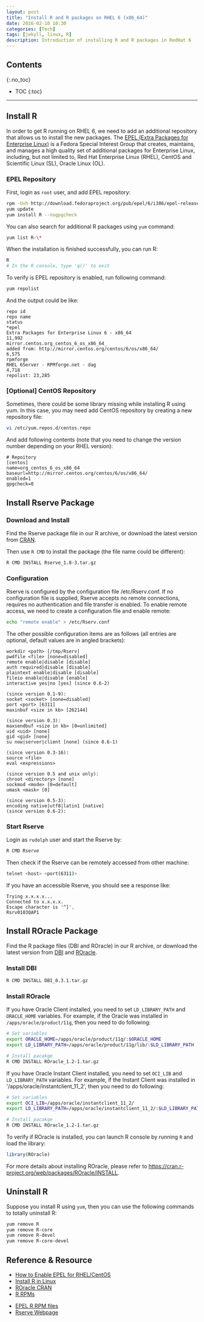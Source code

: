 ```yaml
---
layout: post
title: "Install R and R packages on RHEL 6 (x86_64)"
date: 2016-02-10 10:30
categories: [Tech]
tags: [jekyll, linux, R]
description: Introduction of installing R and R packages in RedHat 6
---
```


## Contents
{:.no_toc}

* TOC
{:toc}

---

## Install R

In order to get R running on RHEL 6, we need to add an additional repository that allows us to install the new packages.
The [EPEL (Extra Packages for Enterprise Linux)](https://fedoraproject.org/wiki/EPEL) is a Fedora Special Interest Group
that creates, maintains, and manages a high quality set of additional packages for Enterprise Linux,
including, but not limited to, Red Hat Enterprise Linux (RHEL), CentOS and Scientific Linux (SL), Oracle Linux (OL).

### EPEL Repository

First, login as `root` user, and add EPEL repository:

~~~ bash
rpm -Uvh http://download.fedoraproject.org/pub/epel/6/i386/epel-release-6-8.noarch.rpm
yum update
yum install R --nogpgcheck
~~~

You can also search for additional R packages using `yum` command:

~~~ bash
yum list R-\*
~~~

When the installation is finished successfully, you can run R:

~~~ bash
R
# In the R console, type 'q()' to exit
~~~

To verify is EPEL repository is enabled, run following command:

~~~ bash
yum repolist
~~~

And the output could be like:

~~~
repo id                                                                   repo name                                                                                     status
*epel                                                                     Extra Packages for Enterprise Linux 6 - x86_64                                                11,992
mirror.centos.org_centos_6_os_x86_64_                                     added from: http://mirror.centos.org/centos/6/os/x86_64/                                       6,575
rpmforge                                                                  RHEL 6Server - RPMforge.net - dag                                                              4,718
repolist: 23,285
~~~

### [Optional] CentOS Repository

Sometimes, there could be some library missing while installing R using yum.
In this case, you may need add CentOS repository by creating a new repository file:

~~~ bash
vi /etc/yum.repos.d/centos.repo
~~~

And add following contents (note that you need to change the version number depending on your RHEL version):

~~~
# Repoitory
[centos]
name=org_centos_6_os_x86_64
baseurl=http://mirror.centos.org/centos/6/os/x86_64/
enabled=1
gpgcheck=0
~~~

## Install Rserve Package

### Download and Install

Find the Rserve package file in our R archive, or download the latest version from
[CRAN](https://cran.r-project.org/web/packages/Rserve/index.html).

Then use `R CMD` to install the package (the file name could be different):

~~~ bash
R CMD INSTALL Rserve_1.8-3.tar.gz
~~~

### Configuration

Rserve is configured by the configuration file /etc/Rserv.conf.
If no configuration file is supplied, Rserve accepts no remote connections,
requires no authentication and file transfer is enabled.
To enable remote access, we need to create a configuration file and enable remote:

~~~ bash
echo "remote enable" > /etc/Rserv.conf
~~~

The other possible configuration items are as follows
(all entries are optional, default values are in angled brackets):

~~~
workdir <path> [/tmp/Rserv]
pwdfile <file> [none=disabled]
remote enable|disable [disable]
auth required|disable [disable]
plaintext enable|disable [disable]
fileio enable|disable [enable]
interactive yes|no [yes] (since 0.6-2)

(since version 0.1-9):
socket <socket> [none=disabled]
port <port> [6311]
maxinbuf <size in kb> [262144]

(since version 0.3):
maxsendbuf <size in kb> [0=unlimited]
uid <uid> [none]
gid <gid> [none]
su now|server|client [none] (since 0.6-1)

(since version 0.3-16):
source <file>
eval <expressions>

(since version 0.5 and unix only):
chroot <directory> [none]
sockmod <mode> [0=default]
umask <mask> [0]

(since version 0.5-3):
encoding native|utf8|latin1 [native]
(since version 0.6-2):
~~~

### Start Rserve

Login as `rudolph` user and start the Rserve by:

~~~ bash
R CMD Rserve
~~~

Then check if the Rserve can be remotely accessed from other machine:

~~~ bash
telnet <host> <port(6311)>
~~~

If you have an accessible Rserve, you should see a response like:

~~~
Trying x.x.x.x...
Connected to x.x.x.x.
Escape character is '^]'.
Rsrv0103QAP1
~~~

## Install ROracle Package

Find the R package files (DBI and ROracle) in our R archive, or download the latest version from
[DBI](https://cran.r-project.org/web/packages/DBI/index.html)
and [ROracle](https://cran.r-project.org/web/packages/ROracle/index.html).

### Install DBI

~~~ bash
R CMD INSTALL DBI_0.3.1.tar.gz
~~~

### Install ROracle

If you have Oracle Client installed, you need to set `LD_LIBRARY_PATH` and `ORACLE_HOME` variables.
For example, if the Oracle was installed in `/apps/oracle/product/11g`, then you need to do following:

~~~ bash
# Set variables
export ORACLE_HOME=/apps/oracle/product/11g/:$ORACLE_HOME
export LD_LIBRARY_PATH=/apps/oracle/product/11g/lib/:$LD_LIBRARY_PATH

# Install pacakge
R CMD INSTALL ROracle_1.2-1.tar.gz
~~~

If you have Oracle Instant Client installed, you need to set `OCI_LIB` and `LD_LIBRARY_PATH` variables.
For example, if the Instant Client was installed in '/apps/oracle/instantclient_11_2', then you need to do following:

~~~ bash
# Set variables
export OCI_LIB=/apps/oracle/instantclient_11_2/
export LD_LIBRARY_PATH=/apps/oracle/instantclient_11_2/:$LD_LIBRARY_PATH

# Install pacakge
R CMD INSTALL ROracle_1.2-1.tar.gz
~~~

To verify if ROracle is installed, you can launch R console by running `R` and load the library:

~~~ R
library(ROracle)
~~~

For more details about installing ROracle, please refer to <https://cran.r-project.org/web/packages/ROracle/INSTALL>.

<span class="anchor" id="reference"></span>

## Uninstall R

Suppose you install R using `yum`, then you can use the following commands to totally uninstall R:

~~~ bash
yum remove R
yum remove R-core
yum remove R-devel
yum remove R-core-devel
~~~

## Reference & Resource

- [How to Enable EPEL for RHEL/CentOS](http://www.tecmint.com/how-to-enable-epel-repository-for-rhel-centos-6-5/)
- [Install R in Linux](http://www.jason-french.com/blog/2013/03/11/installing-r-in-linux/)
- [ROracle CRAN](https://cran.r-project.org/web/packages/ROracle/index.html)
- [R RPMs](https://cran.r-project.org/bin/linux/redhat/README "R RPMS for Fedora, Red Hat Enterprise Linux and Derivatives")


* [EPEL R RPM files](https://dl.fedoraproject.org/pub/epel/6/x86_64/repoview/letter_r.group.html "EPEL Repository with letter R")
* [Rserve Webpage](https://rforge.net/Rserve/)